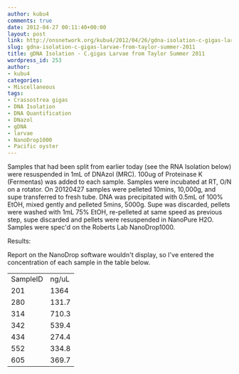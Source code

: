 ```yaml
---
author: kubu4
comments: true
date: 2012-04-27 00:11:40+00:00
layout: post
link: http://onsnetwork.org/kubu4/2012/04/26/gdna-isolation-c-gigas-larvae-from-taylor-summer-2011/
slug: gdna-isolation-c-gigas-larvae-from-taylor-summer-2011
title: gDNA Isolation - C.gigas Larvae from Taylor Summer 2011
wordpress_id: 253
author:
- kubu4
categories:
- Miscellaneous
tags:
- Crassostrea gigas
- DNA Isolation
- DNA Quantification
- DNazol
- gDNA
- larvae
- NanoDrop1000
- Pacific oyster
---
```


Samples that had been split from earlier today (see the RNA Isolation below) were resuspended in 1mL of DNAzol (MRC). 100ug of Proteinase K (Fermentas) was added to each sample. Samples were incubated at RT, O/N on a rotator. On 20120427 samples were pelleted 10mins, 10,000g, and supe transferred to fresh tube. DNA was precipitated with 0.5mL of 100% EtOH, mixed gently and pelleted 5mins, 5000g. Supe was discarded, pellets were washed with 1mL 75% EtOH, re-pelleted at same speed as previous step, supe discarded and pellets were resuspended in NanoPure H2O. Samples were spec'd on the Roberts Lab NanoDrop1000.

Results:

Report on the NanoDrop software wouldn't display, so I've entered the concentration of each sample in the table below.

<table class="wiki_table mceItemTable" >
<tbody >
<tr >

<td >SampleID
</td>

<td >ng/uL
</td>
</tr>
<tr >

<td >201
</td>

<td >1364
</td>
</tr>
<tr >

<td >280
</td>

<td >131.7
</td>
</tr>
<tr >

<td >314
</td>

<td >710.3
</td>
</tr>
<tr >

<td >342
</td>

<td >539.4
</td>
</tr>
<tr >

<td >434
</td>

<td >274.4
</td>
</tr>
<tr >

<td >552
</td>

<td >334.8
</td>
</tr>
<tr >

<td >605
</td>

<td >369.7
</td>
</tr>
</tbody>
</table>


